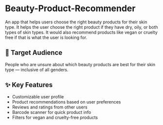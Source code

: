 # Beauty-Product-Recommender
An app that helps users choose the right beauty products for their skin type. It helps the user choose the right product if they have dry, oily, or both types of skin types. It would also recommend products like vegan or cruelty free if that is what the user is looking for. 

## 👥 Target Audience
People who are unsure about which beauty products are best for their skin type — inclusive of all genders.

## ✨ Key Features
- Customizable user profile
- Product recommendations based on user preferences
- Reviews and ratings from other users
- Barcode scanner for quick product info
- Filters for vegan and cruelty-free products
